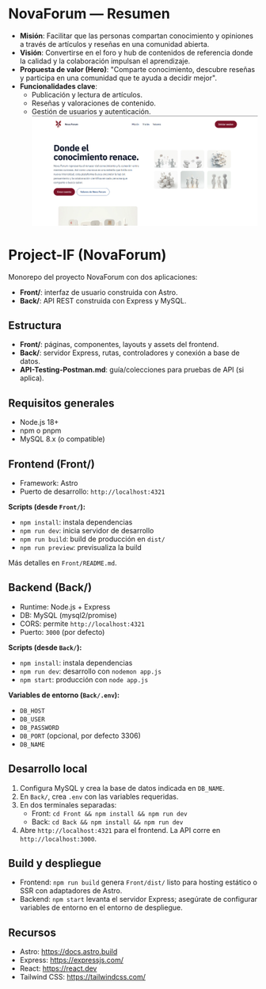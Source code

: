 # NovaForum — Resumen
 
 - **Misión**: Facilitar que las personas compartan conocimiento y opiniones a través de artículos y reseñas en una comunidad abierta.
 - **Visión**: Convertirse en el foro y hub de contenidos de referencia donde la calidad y la colaboración impulsan el aprendizaje.
 - **Propuesta de valor (Hero)**: "Comparte conocimiento, descubre reseñas y participa en una comunidad que te ayuda a decidir mejor".
 - **Funcionalidades clave**:
   - Publicación y lectura de artículos.
   - Reseñas y valoraciones de contenido.
   - Gestión de usuarios y autenticación.
   ![NovaForum hero](./image.png)

# Project-IF (NovaForum)
 
 Monorepo del proyecto NovaForum con dos aplicaciones:
 
 - **Front/**: interfaz de usuario construida con Astro.
 - **Back/**: API REST construida con Express y MySQL.
 
 ## Estructura
 - **Front/**: páginas, componentes, layouts y assets del frontend.
 - **Back/**: servidor Express, rutas, controladores y conexión a base de datos.
 - **API-Testing-Postman.md**: guía/colecciones para pruebas de API (si aplica).
 
 ## Requisitos generales
 - Node.js 18+
 - npm o pnpm
 - MySQL 8.x (o compatible)
 
 ## Frontend (Front/)
 - Framework: Astro
 - Puerto de desarrollo: `http://localhost:4321`
 
 **Scripts (desde `Front/`):**
 - `npm install`: instala dependencias
 - `npm run dev`: inicia servidor de desarrollo
 - `npm run build`: build de producción en `dist/`
 - `npm run preview`: previsualiza la build
 
 Más detalles en `Front/README.md`.
 
 ## Backend (Back/)
 - Runtime: Node.js + Express
 - DB: MySQL (mysql2/promise)
 - CORS: permite `http://localhost:4321`
 - Puerto: `3000` (por defecto)
 
 **Scripts (desde `Back/`):**
 - `npm install`: instala dependencias
 - `npm run dev`: desarrollo con `nodemon app.js`
 - `npm start`: producción con `node app.js`
 
 **Variables de entorno (`Back/.env`):**
 - `DB_HOST`
 - `DB_USER`
 - `DB_PASSWORD`
 - `DB_PORT` (opcional, por defecto 3306)
 - `DB_NAME`
 
 ## Desarrollo local
 1. Configura MySQL y crea la base de datos indicada en `DB_NAME`.
 2. En `Back/`, crea `.env` con las variables requeridas.
 3. En dos terminales separadas:
    - Front: `cd Front && npm install && npm run dev`
    - Back: `cd Back && npm install && npm run dev`
 4. Abre `http://localhost:4321` para el frontend. La API corre en `http://localhost:3000`.
 
 ## Build y despliegue
 - Frontend: `npm run build` genera `Front/dist/` listo para hosting estático o SSR con adaptadores de Astro.
 - Backend: `npm start` levanta el servidor Express; asegúrate de configurar variables de entorno en el entorno de despliegue.
 
 ## Recursos
 - Astro: https://docs.astro.build
 - Express: https://expressjs.com/
 - React: https://react.dev
 - Tailwind CSS: https://tailwindcss.com/
